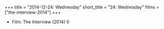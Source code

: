 +++
title = "2014-12-24: Wednesday"
short_title = "24: Wednesday"
films = ["the-interview-2014"]
+++


* Film: The Interview (2014) 0
